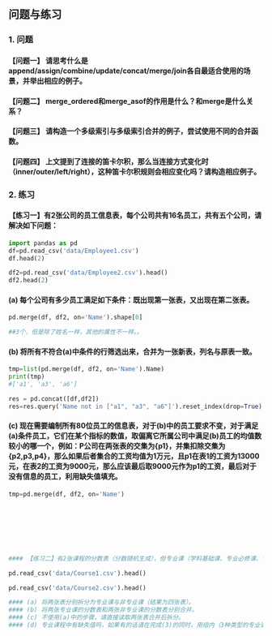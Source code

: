 ## 问题与练习

### 1. 问题
#### 【问题一】 请思考什么是append/assign/combine/update/concat/merge/join各自最适合使用的场景，并举出相应的例子。



#### 【问题二】 merge_ordered和merge_asof的作用是什么？和merge是什么关系？
#### 【问题三】 请构造一个多级索引与多级索引合并的例子，尝试使用不同的合并函数。
#### 【问题四】 上文提到了连接的笛卡尔积，那么当连接方式变化时（inner/outer/left/right），这种笛卡尔积规则会相应变化吗？请构造相应例子。

### 2. 练习
#### 【练习一】有2张公司的员工信息表，每个公司共有16名员工，共有五个公司，请解决如下问题：

```python
import pandas as pd 
df=pd.read_csv('data/Employee1.csv')
df.head(2)
```

```python
df2=pd.read_csv('data/Employee2.csv').head()
df2.head(2)
```

#### (a) 每个公司有多少员工满足如下条件：既出现第一张表，又出现在第二张表。

```python
pd.merge(df, df2, on='Name').shape[0]

##3个，但是除了姓名一样，其他的属性不一样。。
```

#### (b) 将所有不符合(a)中条件的行筛选出来，合并为一张新表，列名与原表一致。

```python
tmp=list(pd.merge(df, df2, on='Name').Name)
print(tmp)
#['a1', 'a3', 'a6']
```

```python
res = pd.concat([df,df2])
res=res.query('Name not in ["a1", "a3", "a6"]').reset_index(drop=True)
```

#### (c) 现在需要编制所有80位员工的信息表，对于(b)中的员工要求不变，对于满足(a)条件员工，它们在某个指标的数值，取偏离它所属公司中满足(b)员工的均值数较小的哪一个，例如：P公司在两张表的交集为{p1}，并集扣除交集为{p2,p3,p4}，那么如果后者集合的工资均值为1万元，且p1在表1的工资为13000元，在表2的工资为9000元，那么应该最后取9000元作为p1的工资，最后对于没有信息的员工，利用缺失值填充。


```python
tmp=pd.merge(df, df2, on='Name')
```

```python







#### 【练习二】有2张课程的分数表（分数随机生成），但专业课（学科基础课、专业必修课、专业选修课）与其他课程混在一起，请解决如下问题：

pd.read_csv('data/Course1.csv').head()

pd.read_csv('data/Course2.csv').head()

#### (a) 将两张表分别拆分为专业课与非专业课（结果为四张表）。
#### (b) 将两张专业课的分数表和两张非专业课的分数表分别合并。
#### (c) 不使用(a)中的步骤，请直接读取两张表合并后拆分。
#### (d) 专业课程中有缺失值吗，如果有的话请在完成(3)的同时，用组内（3种类型的专业课）均值填充缺失值后拆分。
```
